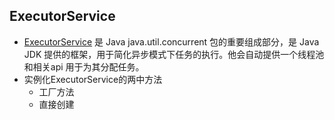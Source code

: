 ## ExecutorService
- [ExecutorService](https://docs.oracle.com/javase/8/docs/api/java/util/concurrent/ExecutorService.html) 是 Java java.util.concurrent 包的重要组成部分，是 Java JDK 提供的框架，用于简化异步模式下任务的执行。他会自动提供一个线程池和相关api 用于为其分配任务。
- 实例化ExecutorService的两中方法
	- 工厂方法
	- 直接创建